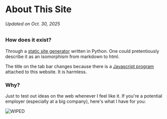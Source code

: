 # About This Site

###### Updated on Oct. 30, 2025

### How does it exist?

Through a [static site generator](https://github.com/rmuell9/static-site-generator)
written in Python. One could pretentiously describe it as an isomorphism from
markdown to html.

The title on the tab bar changes because there is a 
[Javascript program](https://github.com/rmuell9/rmmueller.com/blob/main/static/favicons.js) 
attached to this website. It is harmless.

### Why?

Just to test out ideas on the web whenever I feel like it. If you're a potential
employer (especially at a big company), here's what I have for you:

![WIPED](/images/mib.png)
